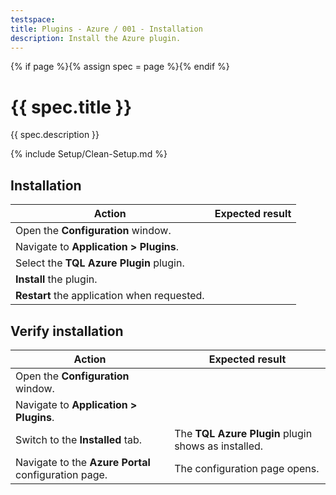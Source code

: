 ```yaml
---
testspace:
title: Plugins - Azure / 001 - Installation
description: Install the Azure plugin.
---
```


{% if page %}{% assign spec = page %}{% endif %}

# {{ spec.title }}

{{ spec.description }}

{% include Setup/Clean-Setup.md %}

## Installation

| Action                                      | Expected result |
| ------------------------------------------- | --------------- |
| Open the **Configuration** window.          |                 |
| Navigate to **Application > Plugins**.      |
| Select the **TQL Azure Plugin** plugin.     |                 |
| **Install** the plugin.                     |                 |
| **Restart** the application when requested. |                 |

## Verify installation

| Action                                               | Expected result                                     |
| ---------------------------------------------------- | --------------------------------------------------- |
| Open the **Configuration** window.                   |                                                     |
| Navigate to **Application > Plugins**.               |                                                     |
| Switch to the **Installed** tab.                     | The **TQL Azure Plugin** plugin shows as installed. |
| Navigate to the **Azure Portal** configuration page. | The configuration page opens.                       |
